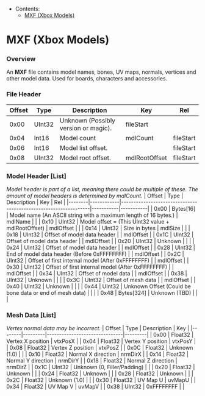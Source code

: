 - Contents:
    - [MXF (Xbox Models)](#mxf-xbox-models)


# MXF (Xbox Models)
### Overview
An **MXF** file contains model names, bones, UV maps, normals, vertices and other model data.
Used for boards, characters and accessories.


### File Header
| Offset | Type   | Description                          | Key           | Rel       |
|--------|--------|--------------------------------------|---------------|-----------|
| 0x00   | UInt32 | Unknown (Possibly version or magic). | fileStart     |           |
| 0x04   | Int16  | Model count                          | mdlCount      | fileStart |
| 0x06   | Int16  | Model list offset.                   |               | fileStart |
| 0x08   | UInt32 | Model root offset.                   | mdlRootOffset | fileStart |

### Model Header [List]
_Model header is part of a list, meaning there could be multiple of these. The amount of model headers is determined by mdlCount._
| Offset | Type       | Description                                                     | Key       | Rel       |
|--------|------------|-----------------------------------------------------------------|-----------|-----------|
| 0x00   | Bytes[16]  | Model name (An ASCII string with a maximum length of 16 bytes.) | mdlName   |           |
| 0x10   | UInt32     | Model offset = (This UInt32 value + mdlRootOffset)              | mdlOffset |           |
| 0x14   | UInt32     | Size in bytes                                                   | mdlSize   |           |
| 0x18   | UInt32     | Offset of model data header                                     |           | mdlOffset |
| 0x1C   | UInt32     | Offset of model data header                                     |           | mdlOffset |
| 0x20   | UInt32     | Unknown                                                         |           |           |
| 0x24   | UInt32     | Offset of model data header                                     |           | mdlOffset |
| 0x28   | UInt32     | End of model data header (Before 0xFFFFFFFF)                    |           | mdlOffset |
| 0x2C   | UInt32     | Offset of first internal model (After 0xFFFFFFFF)               |           | mdlOffset |
| 0x30   | UInt32     | Offset of first internal model (After 0xFFFFFFFF)               |           | mdlOffset |
| 0x34   | UInt32     | Offset of model data                                            |           | mdlOffset |
| 0x38   | UInt32     | Unknown                                                         |           |           |
| 0x3C   | UInt32     | Offset of mesh data                                             |           | mdlOffset |
| 0x40   | UInt32     | Unknown                                                         |           |           |
| 0x44   | UInt32     | Unknown Offset (Could be bone data or end of mesh data)         |           |           |
| 0x48   | Bytes[324] | Unknown (TBD)                                                   |           |           |

### Mesh Data [List]
_Vertex normal data may be incorrect._
| Offset | Type    | Description                   | Key     |
|--------|---------|-------------------------------|---------|
| 0x00   | Float32 | Vertex X position             | vtxPosX |
| 0x04   | Float32 | Vertex Y position             | vtxPosY |
| 0x08   | Float32 | Vertex Z position             | vtxPosZ |
| 0x0C   | Float32 | Unknown (1.0)                 |         |
| 0x10   | Float32 | Normal X direction            | nrmDirX |
| 0x14   | Float32 | Normal Y direction            | nrmDirY |
| 0x18   | Float32 | Normal Z direction            | nrmDirZ |
| 0x1C   | UInt32  | Unknown (0, Filler/Padding)   |         |
| 0x20   | Float32 | Unknown                       |         |
| 0x24   | Float32 | Unknown                       |         |
| 0x28   | Float32 | Unknown                       |         |
| 0x2C   | Float32 | Unknown (1.0)                 |         |
| 0x30   | Float32 | UV Map U                      | uvMapU  |
| 0x34   | Float32 | UV Map V                      | uvMapV  |
| 0x38   | UInt32  | 0xFFFFFFFF                    |         |
